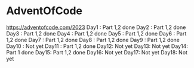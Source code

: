 # AdventOfCode
https://adventofcode.com/2023
Day1 : Part 1,2 done
Day2 : Part 1,2 done
Day3 : Part 1,2 done
Day4 : Part 1,2 done
Day5 : Part 1,2 done
Day6 : Part 1,2 done
Day7 : Part 1,2 done
Day8 : Part 1,2 done
Day9 : Part 1,2 done
Day10 : Not yet
Day11 : Part 1,2 done
Day12: Not yet
Day13: Not yet
Day14: Part 1 done
Day15: Part 1,2 done
Day16: Not yet
Day17: Not yet
Day18: Not yet